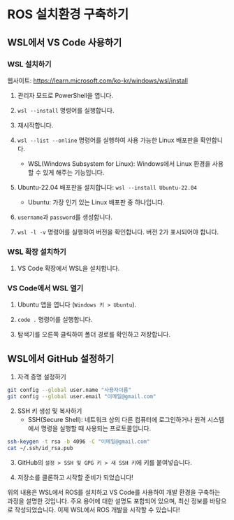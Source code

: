 # ROS 설치환경 구축하기

## WSL에서 VS Code 사용하기

### WSL 설치하기

웹사이트: https://learn.microsoft.com/ko-kr/windows/wsl/install

1. 관리자 모드로 PowerShell을 엽니다.

2. `wsl --install` 명령어를 실행합니다.

3. 재시작합니다.

4. `wsl --list --online` 명령어를 실행하여 사용 가능한 Linux 배포판을 확인합니다.

   - WSL(Windows Subsystem for Linux): Windows에서 Linux 환경을 사용할 수 있게 해주는 기능입니다.

5. Ubuntu-22.04 배포판을 설치합니다: `wsl --install Ubuntu-22.04`

   - Ubuntu: 가장 인기 있는 Linux 배포판 중 하나입니다.

6. `username`과 `password`를 생성합니다.

7. `wsl -l -v` 명령어를 실행하여 버전을 확인합니다. 버전 2가 표시되어야 합니다.

### WSL 확장 설치하기

1. VS Code 확장에서 WSL을 설치합니다.

### VS Code에서 WSL 열기

1. Ubuntu 앱을 엽니다 (`Windows 키 > Ubuntu`).

2. `code .` 명령어를 실행합니다.

3. 탐색기를 오른쪽 클릭하여 폴더 경로를 확인하고 저장합니다.

## WSL에서 GitHub 설정하기

1. 자격 증명 설정하기

```bash
git config --global user.name "사용자이름"
git config --global user.email "이메일@gmail.com"
```

2. SSH 키 생성 및 복사하기
   - SSH(Secure Shell): 네트워크 상의 다른 컴퓨터에 로그인하거나 원격 시스템에서 명령을 실행할 때 사용되는 프로토콜입니다.

```bash
ssh-keygen -t rsa -b 4096 -C "이메일@gmail.com"
cat ~/.ssh/id_rsa.pub
```

3. GitHub의 `설정 > SSH 및 GPG 키 > 새 SSH 키`에 키를 붙여넣습니다.

4. 저장소를 클론하고 시작할 준비가 되었습니다!

위의 내용은 WSL에서 ROS를 설치하고 VS Code를 사용하여 개발 환경을 구축하는 과정을 설명한 것입니다. 주요 용어에 대한 설명도 포함되어 있으며, 최신 정보를 바탕으로 작성되었습니다. 이제 WSL에서 ROS 개발을 시작할 수 있습니다!
